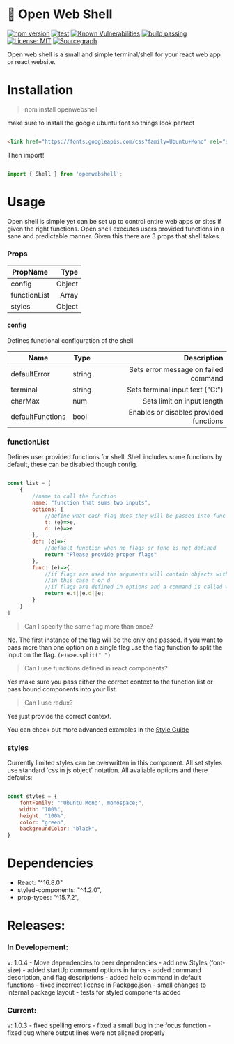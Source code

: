 
# :shrimp: Open Web Shell

[![npm version](https://badge.fury.io/js/openwebshell.svg)](https://badge.fury.io/js/openwebshell)
[![test](https://david-dm.org/stevendixondev/Open-Web-Shell.svg)](https://david-dm.org/stevendixondev/Open-Web-Shell)
[![Known Vulnerabilities](https://snyk.io/test/github/stevendixondev/Open-Web-Shell/badge.svg)](https://snyk.io/test/github/stevendixondev/Open-Web-Shell)
[![build passing](https://travis-ci.com/StevenDixonDev/Open-Web-Shell.svg?branch=master)](https://travis-ci.com/StevenDixonDev/Open-Web-Shell)
[![License: MIT](https://img.shields.io/badge/License-MIT-yellow.svg)](https://opensource.org/licenses/MIT)
[![Sourcegraph](https://sourcegraph.com/github.com/StevenDixonDev/Open-Web-Shell/-/badge.svg)](https://sourcegraph.com/github.com/StevenDixonDev/Open-Web-Shell?badge)

Open web shell is a small and simple terminal/shell for your react web app or react website. 

# Installation

> npm install openwebshell

make sure to install the google ubuntu font so things look perfect

```HTML

<link href="https://fonts.googleapis.com/css?family=Ubuntu+Mono" rel="stylesheet">

```

Then import!

```JavaScript

import { Shell } from 'openwebshell';

```

# Usage

Open shell is simple yet can be set up to control entire web apps or sites if given the right functions. Open shell executes users provided functions in a sane and predictable manner. Given this there are 3 props that shell takes.

### Props

| PropName      | Type   |
| ------------- | ------:|
| config        | Object |
| functionList  | Array  |
| styles        | Object |

#### config

Defines functional configuration of the shell

| Name             | Type    | Description                            |
|------------------|---------|---------------------------------------:|
| defaultError     | string  | Sets error message on failed command   |
| terminal         | string  | Sets terminal input text ("C:\")       |
| charMax          | num     | Sets limit on input length             |
| defaultFunctions | bool    | Enables or disables provided functions | 

### functionList

Defines user provided functions for shell. Shell includes some functions by default, these can be disabled though config.

```JavaScript

const list = [
    {
        //name to call the function
        name: "function that sums two inputs",
        options: {
            //define what each flag does they will be passed into func below
            t: (e)=>e,
            d: (e)=>e
        },
        def: (e)=>{
            //default function when no flags or func is not defined
            return "Please provide proper flags" 
        },
        func: (e)=>{
            //if flags are used the arguments will contain objects with their key set to the flag
            //in this case t or d 
            //if flags are defined in options and a command is called with a parameter. the parameter will be passed to this function.
            return e.t||e.d||e;
        }
    }
]

```
 > Can I specify the same flag more than once? 

 No. The first instance of the flag will be the only one passed. if you want to pass more than one option on a single flag use the flag function to split the input on the flag. `(e)=>e.split(" ")`

 > Can I use functions defined in react components? 
 
 Yes make sure you pass either the correct context to the function list or pass bound components into your list.

 > Can I use redux?
 
 Yes just provide the correct context.

You can check out more advanced examples in the [Style Guide](https://stevendixondev.github.io/Open-Web-Shell/)

### styles

Currently limited styles can be overwritten in this component. All set styles use standard 'css in js object' notation. All avaliable options and there defaults: 

```JavaScript

const styles = {
    fontFamily: "'Ubuntu Mono', monospace;",
    width: "100%",
    height: "100%",
    color: "green",
    backgroundColor: "black",
}

```

# Dependencies

- React: "^16.8.0"
- styled-components: "^4.2.0",
- prop-types: "^15.7.2",

# Releases:

### In Developement: 

v: 1.0.4
    - Move dependencies to peer dependencies
    - add new Styles (font-size)
    - added startUp command options in funcs
    - added command description, and flag descriptions
    - added help command in default functions
    - fixed incorrect license in Package.json
    - small changes to internal package layout
    - tests for styled components added

### Current: 

v: 1.0.3 
    - fixed spelling errors
    - fixed a small bug in the focus function
    - fixed bug where output lines were not aligned properly
